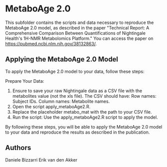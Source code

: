 # MetaboAge 2.0
This subfolder contains the scripts and data necessary to reproduce the MetaboAge 2.0 model, as described in the paper "Technical Report: A Comprehensive Comparison Between Quantifications of Nightingale Health's 1H-NMR Metabolomics Platform."
You can access the paper on https://pubmed.ncbi.nlm.nih.gov/38132863/.

## Applying the MetaboAge 2.0 Model
To apply the MetaboAge 2.0 model to your data, follow these steps:

Prepare Your Data:
1) Ensure to save your raw Nightingale data as a CSV file with the metabolites value (not the xls file).
	The CSV should have:
		Row names: Subject IDs.
		Column names: Metabolite names.
2) Open the script apply_metaboAge2.R.
3) Replace the placeholder metabo_mat with the path to your CSV file.
4) Run the script: Use the apply_metaboAge2.R script to apply the model.

By following these steps, you will be able to apply the MetaboAge 2.0 model to your data and reproduce the results as described in the publication.


## Authors
Daniele Bizzarri 
Erik van den Akker